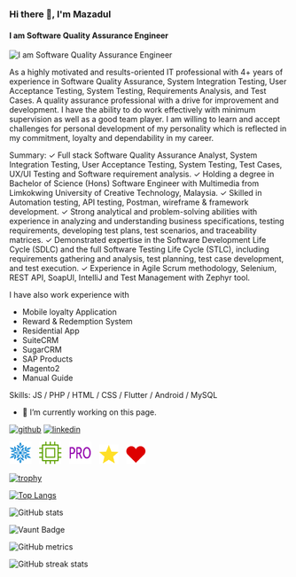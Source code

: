### Hi there 👋, I'm Mazadul
#### I am Software Quality Assurance Engineer
![I am Software Quality Assurance Engineer](https://media.licdn.com/dms/image/v2/D5616AQHyjIymLqR4uA/profile-displaybackgroundimage-shrink_350_1400/profile-displaybackgroundimage-shrink_350_1400/0/1697440570502?e=1742428800&v=beta&t=3WBqEjBMYvK8RNSCBOqQHLEDQozUKGEcCmu2k6H1YGs)

As a highly motivated and results-oriented IT professional with 4+ years of experience in Software Quality Assurance, System Integration Testing, User Acceptance Testing, System Testing, Requirements Analysis, and Test Cases. A quality assurance professional with a drive for improvement and development. I have the ability to do work effectively with minimum supervision as well as a good team player. I am willing to learn and accept challenges for personal development of my personality which is reflected in my commitment, loyalty and dependability in my career.

Summary:
 ✓ Full stack Software Quality Assurance Analyst, System Integration Testing, User Acceptance Testing, System Testing, Test Cases, UX/UI Testing and Software requirement analysis.
 ✓ Holding a degree in Bachelor of Science (Hons) Software Engineer with Multimedia from Limkokwing University of Creative Technology, Malaysia.
 ✓ Skilled in Automation testing, API testing, Postman, wireframe & framework development.
 ✓ Strong analytical and problem-solving abilities with experience in analyzing and understanding business specifications, testing requirements, developing test plans, test scenarios, and traceability matrices.
 ✓ Demonstrated expertise in the Software Development Life Cycle (SDLC) and the full Software Testing Life Cycle (STLC), including requirements gathering and analysis, test planning, test case development, and test execution.
 ✓ Experience in Agile Scrum methodology, Selenium, REST API, SoapUl, IntelliJ and Test Management with Zephyr tool.

I have also work experience with
 - Mobile loyalty Application
 - Reward & Redemption System
 - Residential App
 - SuiteCRM
 - SugarCRM
 - SAP Products
 - Magento2
 - Manual Guide

Skills: JS / PHP / HTML / CSS / Flutter / Android / MySQL

- 🔭 I’m currently working on this page. 


[<img src='https://cdn.jsdelivr.net/npm/simple-icons@3.0.1/icons/github.svg' alt='github' height='40'>](https://github.com/mazadul4x4)  [<img src='https://cdn.jsdelivr.net/npm/simple-icons@3.0.1/icons/linkedin.svg' alt='linkedin' height='40'>](https://www.linkedin.com/in/majedul4x4/)  

<a href='https://archiveprogram.github.com/'><img src='https://raw.githubusercontent.com/acervenky/animated-github-badges/master/assets/acbadge.gif' width='40' height='40'></a> <a href='https://docs.github.com/en/developers'><img src='https://raw.githubusercontent.com/acervenky/animated-github-badges/master/assets/devbadge.gif' width='40' height='40'></a> <a href='https://github.com/pricing'><img src='https://raw.githubusercontent.com/acervenky/animated-github-badges/master/assets/pro.gif' width='40' height='40'></a> <a href='https://stars.github.com/'><img src='https://raw.githubusercontent.com/acervenky/animated-github-badges/master/assets/starbadge.gif' width='35' height='35'></a> <a href='https://docs.github.com/en/github/supporting-the-open-source-community-with-github-sponsors'><img src='https://raw.githubusercontent.com/acervenky/animated-github-badges/master/assets/sponsorbadge.gif' width='35' height='35'></a> 

[![trophy](https://github-profile-trophy.vercel.app/?username=mazadul4x4)](https://github.com/ryo-ma/github-profile-trophy)

[![Top Langs](https://github-readme-stats.vercel.app/api/top-langs/?username=mazadul4x4)](https://github.com/anuraghazra/github-readme-stats)

![GitHub stats](https://github-readme-stats.vercel.app/api?username=mazadul4x4&show_icons=true&count_private=true)  

![Vaunt Badge](https://api.vaunt.dev/v1/github/entities/mazadul4x4/contributions?format=svg&private=true)  

![GitHub metrics](https://metrics.lecoq.io/mazadul4x4)  

![GitHub streak stats](https://streak-stats.demolab.com/?user=mazadul4x4)  

